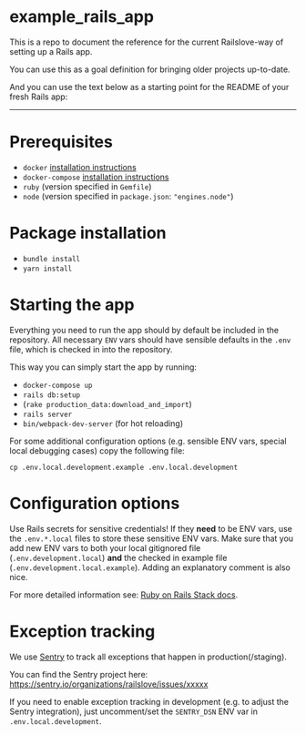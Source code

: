 # example_rails_app

This is a repo to document the reference for the current Railslove-way of setting up a Rails app.

You can use this as a goal definition for bringing older projects up-to-date.

And you can use the text below as a starting point for the README of your fresh Rails app:

----

# Prerequisites

* `docker` [installation instructions](https://docs.docker.com/install/)
* `docker-compose` [installation instructions](https://docs.docker.com/compose/install/)
* `ruby` (version specified in `Gemfile`)
* `node` (version specified in `package.json`: `"engines.node"`)

# Package installation

* `bundle install`
* `yarn install`

# Starting the app

Everything you need to run the app should by default be included in the repository.  All necessary `ENV` vars should have sensible defaults in the `.env` file, which is checked in into the repository.

This way you can simply start the app by running:

* `docker-compose up`
* `rails db:setup`
* (`rake production_data:download_and_import`)
* `rails server`
* `bin/webpack-dev-server` (for hot reloading)

For some additional configuration options (e.g. sensible ENV vars, special local debugging cases) copy the following file:

`cp .env.local.development.example .env.local.development` 

# Configuration options

Use Rails secrets for sensitive credentials! If they **need** to be ENV vars, use the `.env.*.local` files to store these sensitive ENV vars.  Make sure that you add new ENV vars to both your local gitignored file (`.env.development.local`) **and** the checked in example file (`.env.development.local.example`). Adding an explanatory comment is also nice.

For more detailed information see: [Ruby on Rails Stack docs](https://paper.dropbox.com/doc/Ruby-on-Rails-Stack--AhoqRW~2JNzwT8eLnUD8TFOvAg-MWCJEp2LzHBXTTXO61rot).

# Exception tracking

We use [Sentry](https://sentry.io/) to track all exceptions that happen in production(/staging).

You can find the Sentry project here: https://sentry.io/organizations/railslove/issues/xxxxx

If you need to enable exception tracking in development (e.g. to adjust the Sentry integration), just uncomment/set the `SENTRY_DSN` ENV var in `.env.local.development`.
